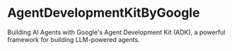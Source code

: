 # AgentDevelopmentKitByGoogle
Building AI Agents with Google's Agent Development Kit (ADK), a powerful framework for building LLM-powered agents.

